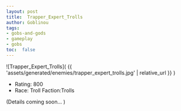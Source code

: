 ```yaml
---
layout: post
title:  Trapper_Expert_Trolls
author: Goblinou
tags:
- gobs-and-gods
- gameplay
- gobs
toc:  false
---
```


![Trapper_Expert_Trolls]( {{ 'assets/generated/enemies/trapper_expert_trolls.jpg' | relative_url }} )
- Rating: 800
- Race: Troll  Faction:Trolls

(Details coming soon... )